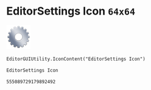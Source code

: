 # EditorSettings Icon `64x64`
<img src="/img/EditorSettings%20Icon.png" width=64 height=64>

``` CSharp
EditorGUIUtility.IconContent("EditorSettings Icon")
```
```
EditorSettings Icon
```
```
555089729179892492
```
